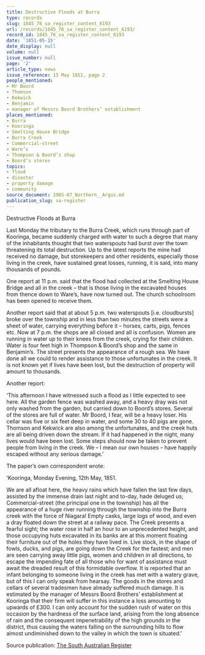 ```yaml
---
title: Destructive Floods at Burra
type: records
slug: 1845_76_sa_register_content_6193
url: /records/1845_76_sa_register_content_6193/
record_id: 1845_76_sa_register_content_6193
date: '1851-05-15'
date_display: null
volume: null
issue_number: null
page: '2'
article_type: news
issue_reference: 15 May 1851, page 2
people_mentioned:
- Mr Boord
- Thomson
- Kekwick
- Benjamin
- manager of Messrs Boord Brothers’ establishment
places_mentioned:
- Burra
- Kooringa
- Smelting House Bridge
- Burra Creek
- Commercial-street
- Ware’s
- Thompson & Boord’s shop
- Boord’s stores
topics:
- flood
- disaster
- property damage
- community
source_document: 1985-87_Northern__Argus.md
publication_slug: sa-register
---
```


Destructive Floods at Burra

Last Monday the tributary to the Burra Creek, which runs through part of Kooringa, became suddenly charged with water to such a degree that many of the inhabitants thought that two waterspouts had burst over the town threatening its total destruction.  Up to the latest reports the mine had received no damage, but storekeepers and other residents, especially those living in the creek, have sustained great losses, running, it is said, into many thousands of pounds.

One report at 11 p.m. said that the flood had collected at the Smelting House Bridge and all in the creek – that is those living in the excavated houses from thence down to Ware’s, have now turned out.  The church schoolroom has been opened to receive them.

Another report said that at about 5 p.m. two waterspouts [i.e. cloudbursts] broke over the township and in less than two minutes the streets were a sheet of water, carrying everything before it – horses, carts, pigs, fences etc.  Now at 7 p.m. the shops are all closed and all is confusion.  Women are running in water up to their knees from the creek, crying for their children.  Water is four feet high in Thompson & Boord’s shop and the same in Benjamin’s.  The street presents the appearance of a rough sea.  We have done all we could to render assistance to those unfortunates in the creek.  It is not known yet if lives have been lost, but the destruction of property will amount to thousands.

Another report:

‘This afternoon I have witnessed such a flood as I little expected to see here.  All the garden fence was washed away, and a heavy dray was not only washed from the garden, but carried down to Boord’s stores.  Several of the stores are full of water.  Mr Boord, I fear, will be a heavy loser.  His cellar was five or six feet deep in water, and some 30 to 40 pigs are gone.  Thomson and Kekwick are also among the unfortunates, and the creek huts are all being driven down the stream.  If it had happened in the night, many lives would have been lost.  Some steps should now be taken to prevent people from living in the creek. We – I mean our own houses – have happily escaped without any serious damage.’

The paper’s own correspondent wrote:

‘Kooringa, Monday Evening, 12th May, 1851.

We are all afloat here, the heavy rains which have fallen the last few days, assisted by the immense drain last night and to-day, hade deluged us; Commercial-street (the principal one in the township) has all the appearance of a huge river running through the township into the Burra creek with the force of Niagara!  Empty casks, large logs of wood, and even a dray floated down the street at a railway pace.  The Creek presents a fearful sight; the water rose in half an hour to an unprecedented height, and those occupying huts excavated in its banks are at this moment floating their furniture out of the holes they have lived in.  Live stock, in the shape of fowls, ducks, and pigs, are going down the Creek for the fastest; and men are seen carrying away little pigs, women and children in all directions, to escape the impending fate of all those who for want of assistance must await the dreaded result of this formidable overflow.  It is reported that an infant belonging to someone living in the creek has met with a watery grave, but of this I can only speak from hearsay.  The goods in the stores and cellars of several tradesmen have already suffered much damage.  It is estimated by the manager of Messrs Boord Brothers’ establishment at Kooringa that their firm will suffer in this instance a loss amounting to upwards of £300.  I can only account for the sudden rush of water on this occasion by the hardness of the surface land, arising from the long absence of rain and the consequent impenetrability of the high grounds in the district, thus causing the waters falling on the surrounding hills to flow almost undiminished down to the valley in which the town is situated.’

Source publication: [The South Australian Register](/publications/sa-register/)
